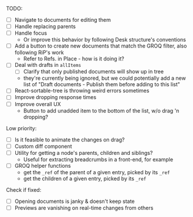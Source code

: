 TODO:

- [ ] Navigate to documents for editing them
- [ ] Handle replacing parents
- [ ] Handle focus
  - Or improve this behavior by following Desk structure's conventions
- [ ] Add a button to create new documents that match the GROQ filter, also following RiP's work
  - Refer to Refs. in Place - how is it doing it?
- [ ] Deal with drafts in `allItems`
  - [ ] Clarify that only published documents will show up in tree
  - they're currently being ignored, but we could potentially add a new list of "Draft documents - Publish them before adding to this list"
- [ ] React-sortable-tree is throwing weird errors sometimes
- [ ] Improve dropping response times
- [ ] Improve overall UX
  - Button to add unadded item to the bottom of the list, w/o drag 'n dropping?

Low priority:

- [ ] Is it feasible to animate the changes on drag?
- [ ] Custom diff component
- [ ] Utility for getting a node's parents, children and siblings?
  - Useful for extracting breadcrumbs in a front-end, for example
- [ ] GROQ helper functions
  - get the `_ref` of the parent of a given entry, picked by its `_ref`
  - get the children of a given entry, picked by its `_ref`

Check if fixed:

- [ ] Opening documents is janky & doesn't keep state
- [ ] Previews are vanishing on real-time changes from others
